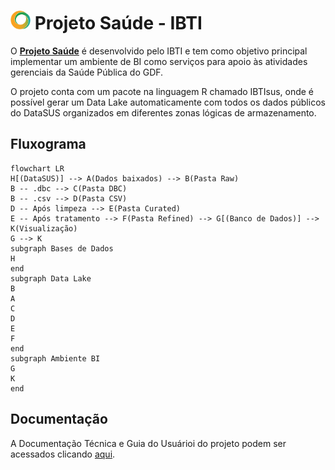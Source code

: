 # <img src="https://github.com/IBTI-DF/SIGFAPDF/blob/main/docs/imagens/icone-ibti.png?raw=true" width="32" height="30"> Projeto Saúde - IBTI

O [**Projeto Saúde**](link) é desenvolvido pelo IBTI e tem como objetivo principal implementar um ambiente de BI como serviços para apoio às atividades gerenciais da  Saúde Pública do GDF.

O projeto conta com um pacote na linguagem R chamado IBTIsus, onde é possível gerar um Data Lake automaticamente com todos os dados públicos do DataSUS organizados em diferentes zonas lógicas de armazenamento.


## Fluxograma
```mermaid
flowchart LR
H[(DataSUS)] --> A(Dados baixados) --> B(Pasta Raw)
B -- .dbc --> C(Pasta DBC)
B -- .csv --> D(Pasta CSV)
D -- Após limpeza --> E(Pasta Curated)
E -- Após tratamento --> F(Pasta Refined) --> G[(Banco de Dados)] --> K(Visualização)
G --> K
subgraph Bases de Dados
H
end
subgraph Data Lake
B
A
C
D
E
F
end
subgraph Ambiente BI
G
K
end
```

## Documentação

A Documentação Técnica e Guia do Usuárioi do projeto podem ser acessados clicando [aqui]([link](https://github.com/IBTI-DF/SIGFAPDF/blob/main/Documenta%C3%A7%C3%A3o%20T%C3%A9cnica%20-%20Projeto%20Sa%C3%BAde.pdf)).
